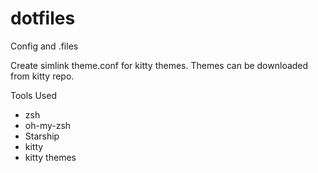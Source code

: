 # dotfiles
Config and .files

Create simlink theme.conf for kitty themes.
Themes can be downloaded from kitty repo.

Tools Used

- zsh
- oh-my-zsh
- Starship
- kitty
- kitty themes

